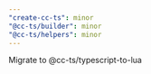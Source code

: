 ```yaml
---
"create-cc-ts": minor
"@cc-ts/builder": minor
"@cc-ts/helpers": minor
---
```


Migrate to @cc-ts/typescript-to-lua

